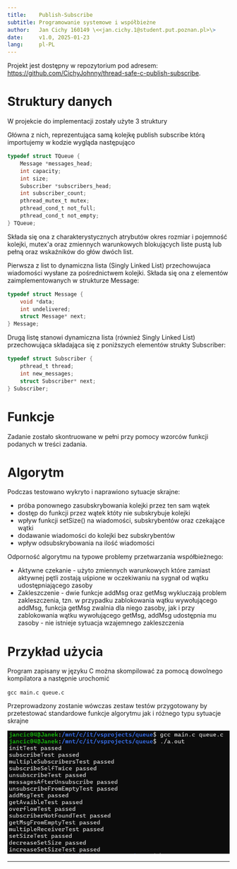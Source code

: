 ```yaml
---
title:    Publish-Subscribe
subtitle: Programowanie systemowe i współbieżne
author:   Jan Cichy 160149 \<<jan.cichy.1@student.put.poznan.pl>\>
date:     v1.0, 2025-01-23
lang:     pl-PL
---
```



Projekt jest dostępny w repozytorium pod adresem:  
<https://github.com/CichyJohnny/thread-safe-c-publish-subscribe>.


# Struktury danych

W projekcie do implementacji zostały użyte 3 struktury

Główna z nich, reprezentująca samą kolejkę publish subscribe którą importujemy w kodzie wygląda następująco

```c
typedef struct TQueue {
    Message *messages_head;
    int capacity;
    int size;
    Subscriber *subscribers_head;
    int subscriber_count;
    pthread_mutex_t mutex;
    pthread_cond_t not_full;
    pthread_cond_t not_empty;
} TQueue;
```

Składa się ona z charakterystycznych atrybutów okres rozmiar i pojemność kolejki, mutex'a oraz zmiennych warunkowych blokujących liste pustą lub pełną oraz wskaźników do głów dwóch list.

Pierwsza z list to dynamiczna lista (Singly Linked List) przechowujaca wiadomości wysłane za pośrednictwem kolejki. Składa się ona z elementów zaimplementowanych w strukturze Message:

```C
typedef struct Message {
    void *data;
    int undelivered;
    struct Message* next;
} Message;
```

Drugą listę stanowi dynamiczna lista (również Singly Linked List) przechowująca składająca się z poniższych elementów strukty Subscriber:

```c
typedef struct Subscriber {
    pthread_t thread;
    int new_messages;
    struct Subscriber* next;
} Subscriber;
```

# Funkcje

Zadanie zostało skontruowane w pełni przy pomocy wzorców funkcji podanych w treści zadania.

# Algorytm

Podczas testowano wykryto i naprawiono sytuacje skrajne:
* próba ponownego zasubskrybowania kolejki przez ten sam wątek
* dostęp do funkcji przez wątek któty nie subskrybuje kolejki
* wpływ funkcji setSize() na wiadomości, subskrybentów oraz czekające wątki
* dodawanie wiadomości do kolejki bez subskrybentów
* wpływ odsubskrybowania na ilość wiadomości


Odporność algorytmu na typowe problemy przetwarzania współbieżnego:
* Aktywne czekanie - użyto zmiennych warunkowych które zamiast aktywnej pętli zostają uśpione w oczekiwaniu na sygnał od wątku udostępniającego zasoby
* Zakleszczenie - dwie funkcje addMsg oraz getMsg wykluczają problem zakleszczenia, tzn. w przypadku zablokowania wątku wywołującego addMsg, funkcja getMsg zwalnia dla niego zasoby, jak i przy zablokowania wątku wywołującego getMsg, addMsg udostępnia mu zasoby - nie istnieje sytuacja wzajemnego zakleszczenia


# Przykład użycia

Program zapisany w języku C można skompilować za pomocą dowolnego kompilatora a następnie urochomić

`gcc main.c queue.c`

Przeprowadzony zostanie wówczas zestaw testów przygotowany by przetestować standardowe funkcje algorytmu jak i różnego typu sytuacje skrajne

![wyniki testów](image.png)

-------------------------------------------------------------------------------